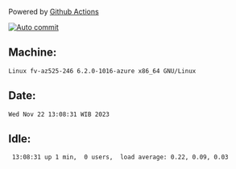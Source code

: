 Powered by [Github Actions](https://github.com/features/actions)

[![Auto commit](https://github.com/hiage/workstation/workflows/Auto%20commit/badge.svg)](https://github.com/hiage/workstation/actions?query=workflow%3A%22Auto+commit%22)

## Machine:
```
Linux fv-az525-246 6.2.0-1016-azure x86_64 GNU/Linux
```
## Date:
```
Wed Nov 22 13:08:31 WIB 2023
```
## Idle:
```
 13:08:31 up 1 min,  0 users,  load average: 0.22, 0.09, 0.03
```
